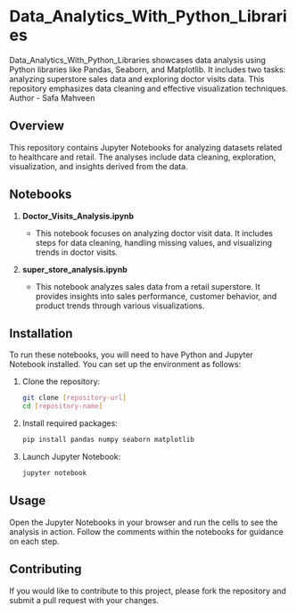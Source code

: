 # Data_Analytics_With_Python_Libraries
Data_Analytics_With_Python_Libraries showcases data analysis using Python libraries like Pandas, Seaborn, and Matplotlib. It includes two tasks: analyzing superstore sales data and exploring doctor visits data. This repository emphasizes data cleaning and effective visualization techniques.
<br>
Author - Safa Mahveen

## Overview
This repository contains Jupyter Notebooks for analyzing datasets related to healthcare and retail. The analyses include data cleaning, exploration, visualization, and insights derived from the data.

## Notebooks
1. **Doctor_Visits_Analysis.ipynb**
   - This notebook focuses on analyzing doctor visit data. It includes steps for data cleaning, handling missing values, and visualizing trends in doctor visits.

2. **super_store_analysis.ipynb**
   - This notebook analyzes sales data from a retail superstore. It provides insights into sales performance, customer behavior, and product trends through various visualizations.

## Installation
To run these notebooks, you will need to have Python and Jupyter Notebook installed. You can set up the environment as follows:

1. Clone the repository:
   ```bash
   git clone [repository-url]
   cd [repository-name]
   ```

2. Install required packages:
   ```bash
   pip install pandas numpy seaborn matplotlib
   ```

3. Launch Jupyter Notebook:
   ```bash
   jupyter notebook
   ```

## Usage
Open the Jupyter Notebooks in your browser and run the cells to see the analysis in action. Follow the comments within the notebooks for guidance on each step.

## Contributing
If you would like to contribute to this project, please fork the repository and submit a pull request with your changes.
